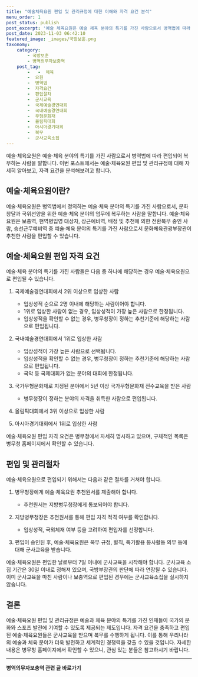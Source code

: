 ```yaml
---
title: "예술체육요원 편입 및 관리규정에 대한 이해와 자격 요건 분석"
menu_order: 1
post_status: publish
post_excerpt: '예술 체육요원은 예술 체육 분야의 특기를 가진 사람으로서 병역법에 따라 편입되어 복무하는 사람을 말합니다. 이번 포스트에서는 예술 체육요원 편입 및 관리규정에 대해 자세히 알아보고, 자격 요건을 분석해보려고 합니다.'
post_date: 2023-11-03 06:42:10
featured_image: _images/국방보훈.png
taxonomy:
    category:
        - 국방보훈
        - 병역의무자보충역
    post_tag:
        -   -  체육
        -  요원
        -  병역법
        -  자격요건
        -  편입절차
        -  군사교육
        -  국제예술경연대회
        -  국내예술경연대회
        -  무형문화재
        -  올림픽대회
        -  아시아경기대회
        -  복무
        -  군사교육소집
---
```




예술·체육요원은 예술·체육 분야의 특기를 가진 사람으로서 병역법에 따라 편입되어 복무하는 사람을 말합니다. 이번 포스트에서는 예술·체육요원 편입 및 관리규정에 대해 자세히 알아보고, 자격 요건을 분석해보려고 합니다.

## 예술·체육요원이란?

예술·체육요원은 병역법에서 정의하는 예술·체육 분야의 특기를 가진 사람으로서, 문화창달과 국위선양을 위한 예술·체육 분야의 업무에 복무하는 사람을 말합니다. 예술·체육요원은 보충역, 현역병입영 대상자, 상근예비역, 배정 및 추천에 의한 전환복무 중인 사람, 승선근무예비역 중 예술·체육 분야의 특기를 가진 사람으로서 문화체육관광부장관이 추천한 사람을 편입할 수 있습니다.

## 예술·체육요원 편입 자격 요건

예술·체육 분야의 특기를 가진 사람들은 다음 중 하나에 해당하는 경우 예술·체육요원으로 편입될 수 있습니다.

1. 국제예술경연대회에서 2위 이상으로 입상한 사람
   - 입상성적 순으로 2명 이내에 해당하는 사람이어야 합니다.
   - 1위로 입상한 사람이 없는 경우, 입상성적이 가장 높은 사람으로 한정됩니다.
   - 입상성적을 확인할 수 없는 경우, 병무청장이 정하는 추천기준에 해당하는 사람으로 편입됩니다.

2. 국내예술경연대회에서 1위로 입상한 사람
   - 입상성적이 가장 높은 사람으로 선택됩니다.
   - 입상성적을 확인할 수 없는 경우, 병무청장이 정하는 추천기준에 해당하는 사람으로 편입됩니다.
   - 국악 등 국제대회가 없는 분야의 대회에 한정됩니다.

3. 국가무형문화재로 지정된 분야에서 5년 이상 국가무형문화재 전수교육을 받은 사람
   - 병무청장이 정하는 분야의 자격을 취득한 사람으로 편입됩니다.

4. 올림픽대회에서 3위 이상으로 입상한 사람

5. 아시아경기대회에서 1위로 입상한 사람

예술·체육요원 편입 자격 요건은 병무청에서 자세히 명시하고 있으며, 구체적인 목록은 병무청 홈페이지에서 확인할 수 있습니다.

## 편입 및 관리절차

예술·체육요원으로 편입되기 위해서는 다음과 같은 절차를 거쳐야 합니다.

1. 병무청장에게 예술·체육요원 추천원서를 제출해야 합니다.
   - 추천원서는 지방병무청장에게 통보되어야 합니다.

2. 지방병무청장은 추천원서를 통해 편입 자격 적격 여부를 확인합니다.
   - 입상성적, 국외체재 여부 등을 고려하여 편입자를 선정합니다.

3. 편입이 승인된 후, 예술·체육요원은 복무 규정, 벌칙, 특기활용 봉사활동 의무 등에 대해 군사교육을 받습니다.

예술·체육요원은 편입한 날로부터 7일 이내에 군사교육을 시작해야 합니다. 군사교육 소집 기간은 30일 이내로 정해져 있으며, 국방부장관의 판단에 따라 연장될 수 있습니다. 이미 군사교육을 마친 사람이나 보충역으로 편입된 경우에는 군사교육소집을 실시하지 않습니다.

## 결론

예술·체육요원 편입 및 관리규정은 예술과 체육 분야의 특기를 가진 인재들이 국가의 문화와 스포츠 발전에 기여할 수 있도록 제공되는 제도입니다. 자격 요건을 충족하고 편입된 예술·체육요원들은 군사교육을 받으며 복무를 수행하게 됩니다. 이를 통해 우리나라의 예술과 체육 분야가 더욱 발전하고 세계적인 경쟁력을 갖출 수 있을 것입니다. 자세한 내용은 병무청 홈페이지에서 확인할 수 있으니, 관심 있는 분들은 참고하시기 바랍니다.
<!-- wp:separator -->
<hr class="wp-block-separator has-alpha-channel-opacity"/>
<!-- /wp:separator -->

<!-- wp:group {"backgroundColor":"base","layout":{"type":"constrained"}} -->
<div class="wp-block-group has-base-background-color has-background"><!-- wp:paragraph {"align":"center","fontSize":"medium"} -->
<p class="has-text-align-center has-large-font-size"><strong>병역의무자보충역 관련 글 바로가기</strong></p>
<!-- /wp:paragraph -->


<!-- wp:latest-posts
{"categories":[{"id":9045,"count":19,"description":"","link":"https://uknowlaw.com/category/%eb%b3%91%ec%97%ad%ec%9d%98%eb%ac%b4%ec%9e%90%eb%b3%b4%ec%b6%a9%ec%97%ad/","name":"병역의무자보충역","slug":"병역의무자보충역","taxonomy":"category","parent":0,"meta":[],"_links":{"self":[{"href":"https://uknowlaw.com/wp-json/wp/v2/categories/9045"}],"collection":[{"href":"https://uknowlaw.com/wp-json/wp/v2/categories"}],"about":[{"href":"https://uknowlaw.com/wp-json/wp/v2/taxonomies/category"}],"wp:post_type":[{"href":"https://uknowlaw.com/wp-json/wp/v2/posts?categories=9045"}],"curies":[{"name":"wp","href":"https://api.w.org/{rel}","templated":true}]}}],"postsToShow":100,"excerptLength":28,"postLayout":"grid","columns":2,"featuredImageAlign":"left","featuredImageSizeSlug":"large","fontSize":"small"} /--></div>
<!-- /wp:group -->